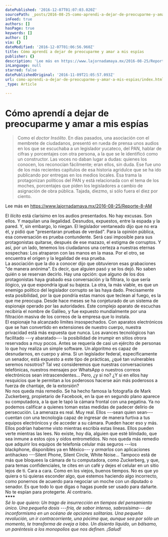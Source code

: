 ```yaml
---
datePublished: '2016-12-07T01:07:03.020Z'
sourcePath: _posts/2016-08-25-como-aprendi-a-dejar-de-preocuparme-y-amar-a-mis-espias.md
inFeed: true
authors: []
hasPage: true
keywords: []
author: []
via: {}
dateModified: '2016-12-07T01:06:56.960Z'
title: Cómo aprendí a dejar de preocuparme y amar a mis espías
publisher: {}
description: 'Lee más en https://www.lajornadamaya.mx/2016-08-25/Reporte-8-AM'
inLanguage: null
starred: false
datePublishedOriginal: '2016-11-09T21:05:57.093Z'
url: como-aprendi-a-dejar-de-preocuparme-y-amar-a-mis-espias/index.html
_type: Article

---
```

# Cómo aprendí a dejar de preocuparme y amar a mis espías

> Como el _doctor Insólito_. En días pasados, una asociación con el membrete de ciudadanos, presentó en rueda de prensa unos audios en los que se escuchaba a un legislador yucateco, del PAN, hablar de cifras y porcentajes con otra persona, a la que se le identificó como un constructor. Las voces no daban lugar a dudas: quienes los conocen, los reconocían fácilmente; eran ellos, sin duda. Ese fue uno de los más recientes capítulos de esa historia agridulce que se ha ido publicando por entregas en los medios locales. Esa trama la protagonizan políticos del PAN y está relacionada con el tema de los moches, porcentajes que piden los legisladores a cambio de asignación de obra pública. Tajada, diezmo, si sólo fuera el diez por ciento.

Lee más en https://www.lajornadamaya.mx/2016-08-25/Reporte-8-AM

El ilícito está clarísimo en los audios presentados. No hay excusas. Son ellos. Y maquilan una ilegalidad. Desnudos, expuestos, entre la espada y la pared. Y, sin embargo, lo niegan. El legislador ventaneado dijo que no era él, y pidió que "presentaran pruebas de verdad". Para la opinión pública, esa conversación es prueba contundente. Será casi imposible para sus protagonistas quitarse, después de ese mazazo, el estigma de corruptos. Y así, por un lado, tenemos los ciudadanos una certeza a nuestras eternas sospechas: Los atraparon con las manos en la masa. Por el otro, se encuentra el origen y la legalidad de esa prueba.   
La asociación que la dio a conocer dijo que obtuvieron esas grabaciones "de manera anónima". Es decir, que alguien pasó y se los dejó. No saben quién o se reservan decirlo. Hay una opción: que alguno de los dos protagonistas haya grabado esa conversación y la filtrara, lo que sería ilógico, ya que expondría igual su bajeza. La otra, la más viable, es que un enemigo político del legislador corrupto se las haya dado. Precisamente esta posibilidad, por la que pondría estas manos que teclean al fuego, es la que me preocupa. Desde hace meses se ha conjeturado de un sistema de espionaje operado por las autoridades. Este complejo aparato de escuchas recibiría el nombre de Galileo, y fue expuesto mundialmente por una filtración masiva de los correos de la empresa que lo instala.  
El espionaje ha alcanzado límites insospechados. Con aparatos electrónicos que se han convertido en extensiones de nuestro cuerpo, nuestra privacidad está más expuesta que nunca. Los avances tecnológicos han facilitado ---y abaratado--- la posibilidad de irrumpir en sitios otrora reservados a muy pocos. Antes se requería de casi un ejército de personas lo que hoy realiza un simple software. Un algoritmo es capaz de desnudarnos, en cuerpo y alma. Si un legislador federal, específicamente un senador, está expuesto a este tipo de prácticas, ¿qué tan vulnerables seremos nosotros? Tal vez consideremos que nuestras conversaciones telefónicas, nuestros mensajes por WhatsApp o nuestros correos electrónicos sean intrascendentes... Pero, ¿y si no? ¿Y si en ellos hay resquicios que le permitan a los poderosos hacerse aún más poderosos a fuerza de chantaje, de la extorsión?  
No nos queda más remedio. Se ha hecho famosa la fotografía de Mark Zuckerberg, propietario de Facebook, en la que en segundo plano aparece su computadora, a la que le tapó la cámara frontal con una pegatina. Ya no podemos calificar a quienes toman estas medidas de padecer delirio de persecución. La amenaza es real. Muy real. Ellos ---sean quien sean--- cuentan con una tecnología capaz de ingresar de manera furtiva a tus equipos electrónicos y de acceder a su cámara. Pueden hacer eso y más. Ellos podrían haberme visto mientras escribía estas líneas. Ellos pueden verte mientras las lees. No existe, hoy día, alguien que esté blindado, que sea inmune a estos ojos y oídos entrometidos. No nos queda más remedio que adquirir los equipos de telefonía celular más seguros ---los blackphone, disponibles ya en México--- y _armarlos_ con aplicaciones antihackeo ---Silent Phone, Silent Circle, White Noise... Tampoco está de más que bloquees la cámara de tu computadora, como Zuckerberg, y que, para temas confidenciales, te cites en un café y dejes el celular en un sitio lejos de ti. Cara a cara. Como en los viejos, buenos tiempos. No es que yo quiera o tú quieras esconder algo, que estemos haciendo algo incorrecto, como ponernos de acuerdo para negociar un moche con un diputado o senador. Es que todo lo que digas o hagas puede ser usado para dañarte. No te espían para protegerte. Al contrario.   
**\*\*\*\***  
_Sé lo que quiero: Un trago de insurrección en tiempos del pensamiento único. Una pequeña dosis ---fría, de sabor intenso, sabrosísima--- de inconformismo en un océano de opciones solitarias. Una pequeña revolución, un ir contracorriente, una pócima que, aunque sea por sólo un momento, te transforma de oveja a lobo. Un disiento líquido, un bálsamo, un paréntesis a los monopolios que nos definen. ¡Salud!_